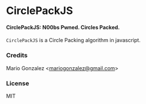 CirclePackJS
============
#### CirclePackJS: N00bs Pwned. Circles Packed.

`CirclePackJS` is a Circle Packing algorithm in javascript.

### Credits

Mario Gonzalez &lt;mariogonzalez@gmail.com&gt;

### License
MIT